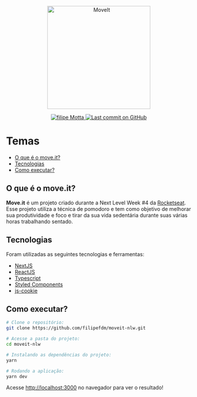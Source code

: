<p align="center">
   <img src="https://raw.githubusercontent.com/tavareshenrique/moveit-nlw/0b786b8b8a18788f7d854a176a26e9ccc3d5f28a/public/logo.svg" alt="MoveIt" width="280"/>
</p>

<p align="center">
   <a href="https://www.linkedin.com/in/filipefmotta/">
      <img alt="filipe Motta" src="https://img.shields.io/badge/-Filipe%20Motta-4e5acf?style=flat&logo=Linkedin&logoColor=white" />
   </a>

  <a aria-label="Last Commit" href="https://github.com/filipefdm/moveit-nlw/commits/master">
    <img alt="Last commit on GitHub" src="https://img.shields.io/github/last-commit/filipefdm/moveit-nlw?color=4e5acf">
  </a>
</p>

# Temas

- [O que é o move.it?](#o-que-é-o-moveit)
- [Tecnologias](#tecnologias)
- [Como executar?](#como-executar)

## O que é o move.it?

<b>Move.it</b> é um projeto criado durante a Next Level Week #4 da [Rocketseat](https://rocketseat.com.br). 
Esse projeto utiliza a técnica de pomodoro e tem como objetivo de melhorar sua produtividade e foco e tirar da sua vida sedentária durante suas várias horas 
trabalhando sentado.

## Tecnologias

Foram utilizadas as seguintes tecnologias e ferramentas:

- [NextJS](https://nextjs.org)
- [ReactJS](https://reactjs.org/)
- [Typescript](https://www.typescriptlang.org/)
- [Styled Components](https://styled-components.com/)
- [js-cookie](https://github.com/js-cookie/js-cookie)

## Como executar?

```bash
# Clone o repositório:
git clone https://github.com/filipefdm/moveit-nlw.git

# Acesse a pasta do projeto:
cd moveit-nlw

# Instalando as dependências do projeto:
yarn

# Rodando a aplicação:
yarn dev
```
Acesse <http://localhost:3000> no navegador para ver o resultado!
